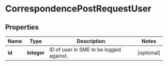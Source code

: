 

# CorrespondencePostRequestUser


## Properties

| Name | Type | Description | Notes |
|------------ | ------------- | ------------- | -------------|
|**id** | **Integer** | ID of user in SME to be logged against. |  [optional] |



